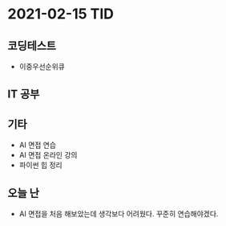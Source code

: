 # 2021-02-15 TID

## 코딩테스트

- 이중우선순위큐

## IT 공부

## 기타

- AI 면접 연습
- AI 면접 온라인 강의
- 파이썬 힙 정리

## 오늘 난

- AI 면접을 처음 해보았는데 생각보다 어려웠다. 꾸준히 연습해야겠다.

